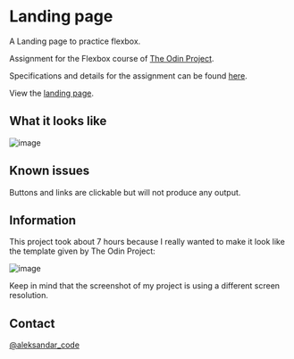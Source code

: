 # Landing page

A Landing page to practice flexbox.

Assignment for the Flexbox course of <a href="https://www.theodinproject.com/" rel="nofollow">The Odin Project</a>.

Specifications and details for the assignment can be found <a href="https://www.theodinproject.com/lessons/foundations-landing-page" rel="nofollow">here</a>.

View the <a href="https://aleksandar-code.github.io/landing_page/" rel="nofollow">landing page</a>.

## What it looks like

![image](https://user-images.githubusercontent.com/83082486/213929311-fc4d6f38-12f3-4c91-99e8-a834c923f5a7.png)

## Known issues

Buttons and links are clickable but will not produce any output.

## Information

This project took about 7 hours because I really wanted to make it look like the template given by The Odin Project:

![image](https://user-images.githubusercontent.com/83082486/213929577-9cdb0710-8588-4ec3-9614-78de2e8d9be6.png)

Keep in mind that the screenshot of my project is using a different screen resolution.

## Contact

<a href="https://twitter.com/aleksandar_code" rel="nofollow">@aleksandar_code</a>
